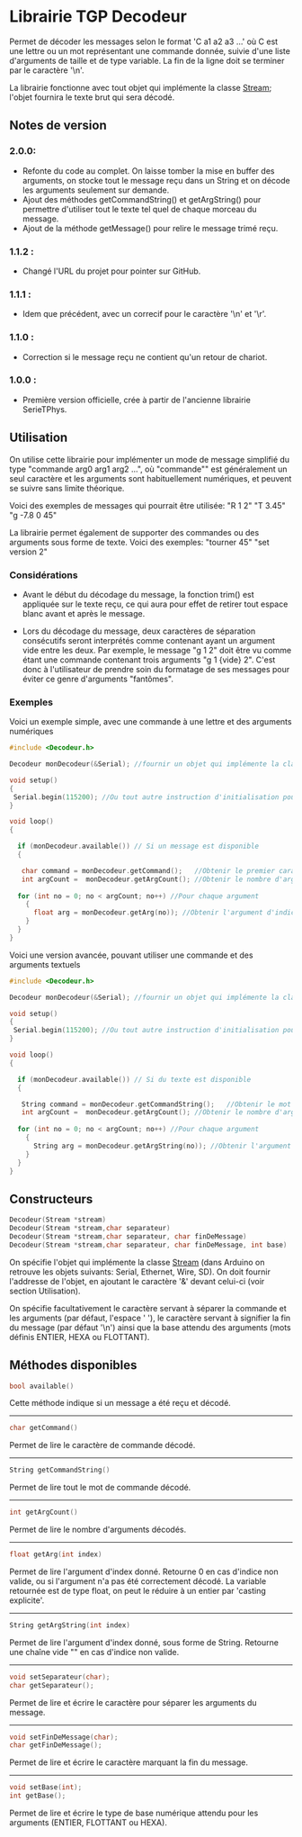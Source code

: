 # Librairie TGP Decodeur

Permet de décoder les messages selon le format 'C a1 a2 a3 ...' où C est une lettre ou un mot représentant une commande donnée, suivie d'une liste d'arguments de taille et de type variable. La fin de la ligne doit se terminer par le caractère '\n'.

La librairie fonctionne avec tout objet qui implémente la classe [Stream](https://www.arduino.cc/reference/en/language/functions/communication/stream/); l'objet fournira le texte brut qui sera décodé.

## Notes de version

### 2.0.0:
- Refonte du code au complet. On laisse tomber la mise en buffer des arguments, on stocke tout le message reçu dans un String et on décode les arguments seulement sur demande. 
- Ajout des méthodes getCommandString() et getArgString() pour permettre d'utiliser tout le texte tel quel de chaque morceau du message.
- Ajout de la méthode getMessage() pour relire le message trimé reçu.

### 1.1.2 :
- Changé l'URL du projet pour pointer sur GitHub.

### 1.1.1 :
- Idem que précédent, avec un correcif pour le caractère '\n' et '\r'.

### 1.1.0 :
- Correction si le message reçu ne contient qu'un retour de chariot.

### 1.0.0 :
- Première version officielle, crée à partir de l'ancienne librairie SerieTPhys.




## Utilisation

On utilise cette librairie pour implémenter un mode de message simplifié du type "commande arg0 arg1 arg2 ...", où "commande"" est généralement un seul caractère et les arguments sont habituellement numériques, et peuvent se suivre sans limite théorique.

Voici des exemples de messages qui pourrait être utilisée:
"R 1 2"
"T 3.45"
"g -7.8 0 45"

La librairie permet également de supporter des commandes ou des arguments sous forme de texte. Voici des exemples:
"tourner 45"
"set version 2"

### Considérations

- Avant le début du décodage du message, la fonction trim() est appliquée sur le texte reçu, ce qui aura pour effet de retirer tout espace blanc avant et après le message.

- Lors du décodage du message, deux caractères de séparation consécutifs seront interprétés comme contenant ayant un argument vide entre les deux. Par exemple, le message "g 1  2" doit être vu comme étant une commande contenant trois arguments "g 1 {vide} 2". C'est donc à l'utilisateur de prendre soin du formatage de ses messages pour éviter ce genre d'arguments "fantômes".


### Exemples

Voici un exemple simple, avec une commande à une lettre et des arguments numériques
```cpp
#include <Decodeur.h> 

Decodeur monDecodeur(&Serial); //fournir un objet qui implémente la classe Stream

void setup()
{
 Serial.begin(115200); //Ou tout autre instruction d'initialisation pour le port de communication
}

void loop()
{

  if (monDecodeur.available()) // Si un message est disponible
  {

   char command = monDecodeur.getCommand();   //Obtenir le premier caractère de commande décodé
   int argCount =  monDecodeur.getArgCount(); //Obtenir le nombre d'arguments décodé.
    
  for (int no = 0; no < argCount; no++) //Pour chaque argument
    {
      float arg = monDecodeur.getArg(no)); //Obtenir l'argument d'indice 'no'
    }
  }
}

```

Voici une version avancée, pouvant utiliser une commande et des arguments textuels
```cpp
#include <Decodeur.h> 

Decodeur monDecodeur(&Serial); //fournir un objet qui implémente la classe Stream

void setup()
{
 Serial.begin(115200); //Ou tout autre instruction d'initialisation pour le port de communication
}

void loop()
{

  if (monDecodeur.available()) // Si du texte est disponible
  {

   String command = monDecodeur.getCommandString();   //Obtenir le mot de commande décodé
   int argCount =  monDecodeur.getArgCount(); //Obtenir le nombre d'arguments décodé.
    
  for (int no = 0; no < argCount; no++) //Pour chaque argument
    {
      String arg = monDecodeur.getArgString(no)); //Obtenir l'argument d'indice 'no' sous forme de texte
    }
  }
}

```

## Constructeurs
```cpp
Decodeur(Stream *stream)
Decodeur(Stream *stream,char separateur)
Decodeur(Stream *stream,char separateur, char finDeMessage)
Decodeur(Stream *stream,char separateur, char finDeMessage, int base)
```
On spécifie l'objet qui implémente la classe [Stream](https://www.arduino.cc/reference/en/language/functions/communication/stream/) (dans Arduino on retrouve les objets suivants: Serial, Ethernet, Wire, SD). On doit fournir l'addresse de l'objet, en ajoutant le caractère '&' devant celui-ci (voir section Utilisation).

On spécifie facultativement le caractère servant à séparer la commande et les arguments (par défaut, l'espace ' '), le caractère servant à signifier la fin du message (par défaut '\n') ainsi que la base attendu des arguments (mots définis ENTIER, HEXA ou FLOTTANT).

## Méthodes disponibles

```cpp
bool available()
```
Cette méthode indique si un message a été reçu et décodé.

---
```cpp
char getCommand()
```
Permet de lire le caractère de commande décodé.

---
```cpp
String getCommandString()
```
Permet de lire tout le mot de commande décodé.

---
```cpp
int getArgCount()
```
Permet de lire le nombre d'arguments décodés.

---

```cpp
float getArg(int index)
```
Permet de lire l'argument d'index donné. Retourne 0 en cas d'indice non valide, ou si l'argument n'a pas été correctement décodé.
La variable retournée est de type float, on peut le réduire à un entier par 'casting explicite'.

---

```cpp
String getArgString(int index)
```
Permet de lire l'argument d'index donné, sous forme de String. Retourne une chaîne vide "" en cas d'indice non valide.


---
```cpp
void setSeparateur(char);
char getSeparateur();
```
Permet de lire et écrire le caractère pour séparer les arguments du message.


---
```cpp
void setFinDeMessage(char);
char getFinDeMessage();
```
Permet de lire et écrire le caractère marquant la fin du message.

---
```cpp
void setBase(int);
int getBase();
```
Permet de lire et écrire le type de base numérique attendu pour les arguments (ENTIER, FLOTTANT ou HEXA).